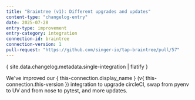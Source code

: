 ```yaml
---
title: "Braintree (v1): Different upgrades and updates"
content-type: "changelog-entry"
date: 2025-07-28
entry-type: improvement
entry-category: integration
connection-id: braintree
connection-version: 1
pull-request: "https://github.com/singer-io/tap-braintree/pull/57"
---
```

{ site.data.changelog.metadata.single-integration | flatify }

We've improved our { this-connection.display_name } (v{ this-connection.this-version }) integration to upgrade circleCI, swap from pyenv to UV and from nose to pytest, and more updates.